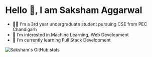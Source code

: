 # Hello 👋, I am Saksham Aggarwal  

 


- 👨‍🎓 I'm a 3rd year undergraduate student pursuing CSE from PEC Chandigarh
- 👀 I’m interested in Machine Learning, Web Development
- 🌱 I’m currently learning Full Stack Development


![Saksham's GitHub stats](https://github-readme-stats.vercel.app/api?username=Saksham-Aggarwal-1&show_icons=true&theme=radical)

<!---
Saksham-Aggarwal-1/Saksham-Aggarwal-1 is a ✨ special ✨ repository because its `README.md` (this file) appears on your GitHub profile.
You can click the Preview link to take a look at your changes.
--->

